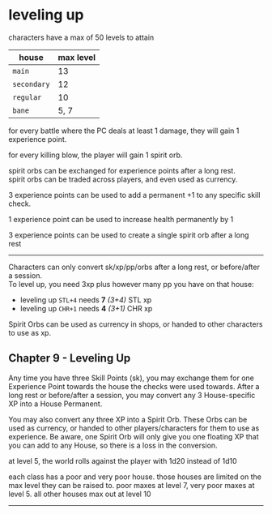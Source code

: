 # leveling up

characters have a max of 50 levels to attain

| house     | max level |
|-----------|-----------|
| `main`      | 13        |
| `secondary` | 12        |
| `regular`   | 10        |
| `bane`      | 5, 7      |



for every battle where the PC deals at least 1 damage, 
they will gain 1 experience point.

for every killing blow, the player will gain 1 spirit orb.

spirit orbs can be exchanged for experience points after a long rest. \
spirit orbs can be traded across players, and even used as currency.

3 experience points can be used to add a permanent +1 to any specific skill check.

1 experience point can be used to increase health permanently by 1

3 experience points can be used to create a single spirit orb after a long rest

---

Characters can only convert sk/xp/pp/orbs after a long rest, or before/after a session. \
To level up, you need 3xp plus however many pp you have on that house:

* leveling up `STL+4` needs **7** _(3+4)_ STL xp 
* leveling up `CHR+1` needs **4** _(3+1)_ CHR xp

Spirit Orbs can be used as currency in shops, or handed to other characters to use as xp.


## Chapter 9 - Leveling Up

Any time you have three Skill Points (sk), you may exchange them for one Experience Point towards the house the checks were used towards.
After a long rest or before/after a session, you may convert any 3 House-specific XP into a House Permanent.

You may also convert any three XP into a Spirit Orb. These Orbs can be used as currency, or handed to other players/characters for them to use as experience. Be aware, one Spirit Orb will only give you one floating XP that you can add to any House, so there is a loss in the conversion.


   
at level 5, the world rolls against 
the player with 1d20 instead of 1d10

each class has a poor and very poor house. those houses are limited on the max level they can be raised to. 
poor maxes at level 7, very poor maxes at level 5. all other houses max out at level 10


---

